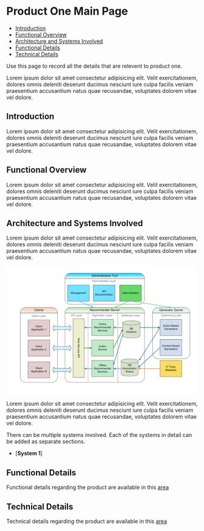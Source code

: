 # Product One Main Page


<!-- @import "[TOC]" {cmd="toc" depthFrom=2 depthTo=6 orderedList=false} -->

<!-- code_chunk_output -->

- [Introduction](#introduction)
- [Functional Overview](#functional-overview)
- [Architecture and Systems Involved](#architecture-and-systems-involved)
- [Functional Details](#functional-details)
- [Technical Details](#technical-details)

<!-- /code_chunk_output -->


Use this page to record all the details that are relevent to product one.

Lorem ipsum dolor sit amet consectetur adipisicing elit. Velit exercitationem, dolores omnis deleniti deserunt ducimus nesciunt iure culpa facilis veniam praesentium accusantium natus quae recusandae, voluptates dolorem vitae vel dolore.

## Introduction

Lorem ipsum dolor sit amet consectetur adipisicing elit. Velit exercitationem, dolores omnis deleniti deserunt ducimus nesciunt iure culpa facilis veniam praesentium accusantium natus quae recusandae, voluptates dolorem vitae vel dolore.

## Functional Overview
Lorem ipsum dolor sit amet consectetur adipisicing elit. Velit exercitationem, dolores omnis deleniti deserunt ducimus nesciunt iure culpa facilis veniam praesentium accusantium natus quae recusandae, voluptates dolorem vitae vel dolore.

## Architecture and Systems Involved
Lorem ipsum dolor sit amet consectetur adipisicing elit. Velit exercitationem, dolores omnis deleniti deserunt ducimus nesciunt iure culpa facilis veniam praesentium accusantium natus quae recusandae, voluptates dolorem vitae vel dolore.

![Architecture](./images/architecture.jpg)

Lorem ipsum dolor sit amet consectetur adipisicing elit. Velit exercitationem, dolores omnis deleniti deserunt ducimus nesciunt iure culpa facilis veniam praesentium accusantium natus quae recusandae, voluptates dolorem vitae vel dolore.

There can be multiple systems involved. Each of the systems in detail can be added as separate sections.

- [**System 1**]

## Functional Details
Functional details regarding the product are available in this [area](./funcDetails/product1FuncDetails/readme.md)
## Technical Details
Technical details regarding the product are available in this [area](./techDetails/product1TechDetails/readme.md)